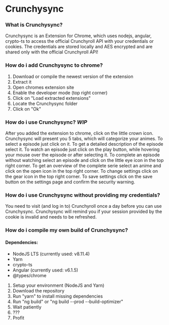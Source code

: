 # Crunchysync

### What is Crunchysync?
Crunchysync is an Extension for Chrome, which uses nodejs, angular, crypto-ts to access the official Crunchyroll API with your credentials or cookies.
The credentials are stored locally and AES encrypted and are shared only with the official Crunchyroll API!

### How do i add Crunchysync to chrome?
1. Download or compile the newest version of the extension
2. Extract it
3. Open chromes extension site
4. Enable the developer mode (top right corner)
5. Click on "Load extracted extensions"
6. Locate the Crunchysync folder
7. Click on "Ok"

### How do i use Crunchysync? *WIP*
After you added the extension to chrome, click on the little crown icon.
Crunchysync will present you 5 tabs, which will categorize your animes.
To select a episode just click on it.
To get a detailed description of the episode select it.
To watch an episode just click on the play button, while hovering your mouse over the episode or after selecting it.
To complete an episode without watching select an episode and click on the little eye icon in the top right corner.
To get an overview of the complete serie select an anime and click on the open icon in the top right corner.
To change settings click on the gear icon in the top right corner.
To save settings click on the save button on the settings page and confirm the security warning.

### How do i use Crunchysync without providing my credentials?
You need to visit (and log in to) Crunchyroll once a day before you can use Crunchysync.
Crunchysync will remind you if your session provided by the cookie is invalid and needs to be refreshed.

### How do i compile my own build of Crunchysync?

#### Dependencies:
- NodeJS LTS (currently used: v8.11.4)
- Yarn
- crypto-ts
- Angular (currently used: v6.1.5)
- @types/chrome

1. Setup your environment (NodeJS and Yarn)
2. Download the repository
3. Run "yarn" to install missing dependencies
4. Run "ng build" or "ng build --prod --build-optimizer"
5. Wait patiently
6. ???
7. Profit

